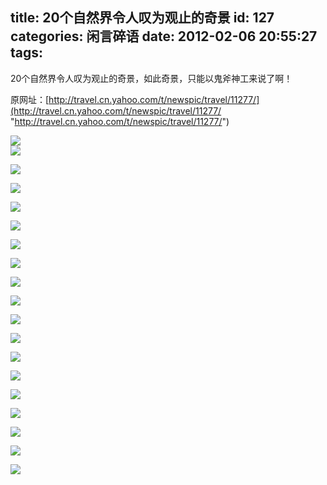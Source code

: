 title: 20个自然界令人叹为观止的奇景
id: 127
categories: 闲言碎语
date: 2012-02-06 20:55:27
tags:
---

20个自然界令人叹为观止的奇景，如此奇景，只能以鬼斧神工来说了啊！

原网址：[http://travel.cn.yahoo.com/t/newspic/travel/11277/](http://travel.cn.yahoo.com/t/newspic/travel/11277/ "http://travel.cn.yahoo.com/t/newspic/travel/11277/")

[![](http://m3.img.libdd.com/farm5/2012/0821/18/1F8958072B1E9FE0628AF13E5A2FACF80FC3F28D7D8E_500_358.jpg)</img>](http://dulei.si/files/2012/02/06/681de02901faa44e7a4cd662f637a015.jpg)
</br>[![](http://m2.img.libdd.com/farm5/2012/0821/18/34D87193349D9E4C2FEC8F9BD6BE9AA6DDC407189977_500_351.jpg)</img>](http://dulei.si/files/2012/02/06/ea0a5fed9544bb27aa6bbb57ce653854.jpg)

[![](http://m1.img.libdd.com/farm5/2012/0821/18/35F78EC55FD35A82F5E36BA84C5DF73574939C6ECBDD_500_500.jpg)</img>](http://dulei.si/files/2012/02/06/ed945294c81c97998cc5848938eb9613.jpg)

[![](http://m2.img.libdd.com/farm5/2012/0821/18/4BD5ED4864632A75F9B22FAF700D066C90EB8A8D7D8E_500_629.jpg)</img>](http://dulei.si/files/2012/02/06/92cc672c6e72206861a2fff2b73f57bb.jpg)

[![](http://m2.img.libdd.com/farm4/2012/0821/18/32E475AEDE8DC26A89FBA4F4AF28D8DB9C8C868D7D8E_500_324.jpg)</img>](http://dulei.si/files/2012/02/06/5da2b034b1043a13a01ea0845a06689c.jpg)

[![](http://m2.img.libdd.com/farm5/2012/0821/18/A6C1B64BD6AA5ED437277B938E1B7739FD49338D7D8E_500_366.jpg)</img>](http://dulei.si/files/2012/02/06/7c70442bb2ca377009656c72b7f3c025.jpg)

[![](http://m2.img.libdd.com/farm4/2012/0821/18/D74DB12D9DAFE5E44A2CA55E88F1061A3918B58D7D8E_500_333.jpg)</img>](http://dulei.si/files/2012/02/06/5df7cc913663c92bd65d61f6692aa6e9.jpg)

[![](http://m3.img.libdd.com/farm4/2012/0821/18/35A1D287A774A19EF5206B9E3EF35F8F3933018D7D8E_500_361.jpg)</img>](http://dulei.si/files/2012/02/06/70ccb7167ab70f4bbe4ba976e62f0db4.jpg)

[![](http://m2.img.libdd.com/farm5/2012/0821/18/F94EA4DDFDA69C384EB24B81C7544B772D68158D7D8E_500_375.jpg)</img>](http://dulei.si/files/2012/02/06/9372ea97971404d2c7d7903cb457a350.jpg)

[![](http://m3.img.libdd.com/farm5/2012/0821/18/6198601E75FC8210C3670F43F66F61131821E68D7D8E_500_333.jpg)</img>](http://dulei.si/files/2012/02/06/f0b0d0100d81d7993e10bdd1921af412.jpg)

[![](http://m2.img.libdd.com/farm4/2012/0821/18/9AA1A24477594D3772A42A39B580FCFA86171B8D7D8E_500_333.jpg)</img>](http://dulei.si/files/2012/02/06/b0d622c22a7732d1bd85c1d97d670cb6.jpg)

[![](http://m1.img.libdd.com/farm4/2012/0821/18/0FB091E1B6F5AC119758DA755B7C7B986188038D7D8E_500_716.jpg)</img>](http://dulei.si/files/2012/02/06/ad43ffdcc4be167d40f3d9667d03a7cb.jpg)

[![](http://m1.img.libdd.com/farm5/2012/0821/18/734E084146F43D8CB22580766CBCFD6BD21E848D7D8E_500_363.jpg)</img>](http://dulei.si/files/2012/02/06/853abd8e94d9fee58d14ab459a465231.jpg)

[![](http://m2.img.libdd.com/farm5/2012/0821/18/4A1690CD191AF898F95215A97ADB73EC3F4E758D7D8E_500_363.jpg)</img>](http://dulei.si/files/2012/02/06/4c1ad4fa3d3b868609bc7c4c5dfdd9bb.jpg)

[![](http://m1.img.libdd.com/farm4/2012/0821/18/1E53517E3697E49E50699AB9CF22BFD7B851738D7D8E_500_364.jpg)</img>](http://dulei.si/files/2012/02/06/7b3f39a4a1687f18a61655c82f271261.jpg)

[![](http://m1.img.libdd.com/farm4/2012/0821/18/ACEBB0B06D4006D5C330841EFF129F891A41488D7D8E_500_375.jpg)</img>](http://dulei.si/files/2012/02/06/3ac46bc98cf6509e1361b0c8dd3ef24a.jpg)

[![](http://m1.img.libdd.com/farm5/2012/0821/18/DCEE2507C5D01D93F398994DE16110AA1365A78D7D8E_500_365.jpg)</img>](http://dulei.si/files/2012/02/06/fe5d3399cd205f7528b504fe7f6e4164.jpg)

[![](http://m2.img.libdd.com/farm4/2012/0821/18/97A7A8AAFE8ECD16788C1C3F7947B22CED1DC1189977_500_321.jpg)</img>](http://dulei.si/files/2012/02/06/9f105afa432767df1490fa8047e35df7.jpg)

[![](http://m1.img.libdd.com/farm4/2012/0821/18/6AA1D02C7B81E7B7EDE92C46D28A51FC17D43C8D7D8E_500_334.jpg)</img>](http://dulei.si/files/2012/02/06/15e42bee4b6562892663f478bac3d338.jpg)

